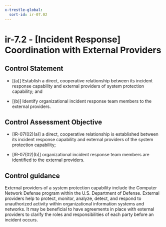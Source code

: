 ```yaml
---
x-trestle-global:
  sort-id: ir-07.02
---
```


# ir-7.2 - \[Incident Response\] Coordination with External Providers

## Control Statement

- \[(a)\] Establish a direct, cooperative relationship between its incident response capability and external providers of system protection capability; and

- \[(b)\] Identify organizational incident response team members to the external providers.

## Control Assessment Objective

- \[IR-07(02)(a)\] a direct, cooperative relationship is established between its incident response capability and external providers of the system protection capability;

- \[IR-07(02)(b)\] organizational incident response team members are identified to the external providers.

## Control guidance

External providers of a system protection capability include the Computer Network Defense program within the U.S. Department of Defense. External providers help to protect, monitor, analyze, detect, and respond to unauthorized activity within organizational information systems and networks. It may be beneficial to have agreements in place with external providers to clarify the roles and responsibilities of each party before an incident occurs.

